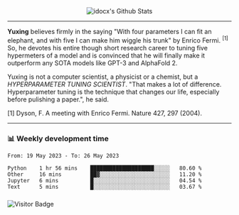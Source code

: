 <div align="center">
    <img align="center" src="https://github-readme-stats.vercel.app/api?username=idocx&show_icons=true&count_private=true&hide_border=true" alt="idocx's Github Stats"></img>
</div>

---

**Yuxing** believes firmly in the saying "With four parameters I can fit an elephant, and with five I can make him wiggle his trunk" by Enrico Fermi. <sup>[1]</sup> So, he devotes his entire though short research career to tuning five hypermeters of a model and is convinced that he will finally make it outperform any SOTA models like GPT-3 and AlphaFold 2.

Yuxing is not a computer scientist, a physicist or a chemist, but a *HYPERPARAMETER TUNING SCIENTIST*. "That makes a lot of difference. Hyperparameter tuning is the technique that changes our life, especially before pulishing a paper.", he said.

[1] Dyson, F. A meeting with Enrico Fermi. Nature 427, 297 (2004).


---

### 📊 Weekly development time
<!--START_SECTION:waka-->

```text
From: 19 May 2023 - To: 26 May 2023

Python    1 hr 56 mins    ████████████████████░░░░░   80.60 %
Other     16 mins         ██▓░░░░░░░░░░░░░░░░░░░░░░   11.20 %
Jupyter   6 mins          █░░░░░░░░░░░░░░░░░░░░░░░░   04.54 %
Text      5 mins          █░░░░░░░░░░░░░░░░░░░░░░░░   03.67 %
```

<!--END_SECTION:waka-->

### 

![Visitor Badge](https://visitor-badge.laobi.icu/badge?page_id=idocx.idocx)